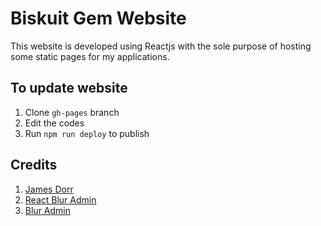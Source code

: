 # Biskuit Gem Website

This website is developed using Reactjs with the sole purpose of hosting some static pages for my applications. 

## To update website

1. Clone `gh-pages` branch
2. Edit the codes
3. Run `npm run deploy` to publish

## Credits

1. [James Dorr](https://medium.com/swlh/deploying-react-apps-to-github-pages-on-master-branch-creating-a-user-site-bc96c2a37dc8)
2. [React Blur Admin](https://github.com/knledg/react-blur-admin)
3. [Blur Admin](https://akveo.github.io/blur-admin/)